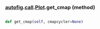 ### [autofig](autofig.md).[call](autofig.call.md).[Plot](autofig.call.Plot.md).get_cmap (method)


```py

def get_cmap(self, cmapcycler=None)

```


